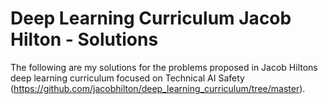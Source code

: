 # Deep Learning Curriculum Jacob Hilton - Solutions

The following are my solutions for the problems proposed in Jacob Hiltons deep learning curriculum focused on Technical AI Safety (https://github.com/jacobhilton/deep_learning_curriculum/tree/master).
